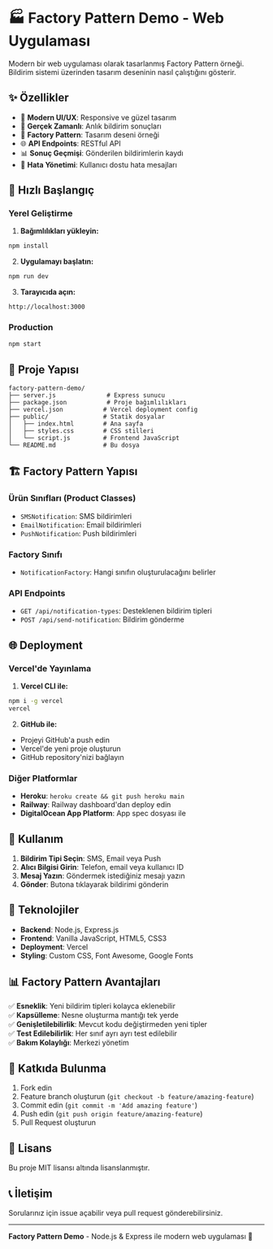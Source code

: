 # 🏭 Factory Pattern Demo - Web Uygulaması

Modern bir web uygulaması olarak tasarlanmış Factory Pattern örneği. Bildirim sistemi üzerinden tasarım deseninin nasıl çalıştığını gösterir.

## ✨ Özellikler

- 🎨 **Modern UI/UX**: Responsive ve güzel tasarım
- 📱 **Gerçek Zamanlı**: Anlık bildirim sonuçları
- 🔧 **Factory Pattern**: Tasarım deseni örneği
- 🌐 **API Endpoints**: RESTful API
- 📊 **Sonuç Geçmişi**: Gönderilen bildirimlerin kaydı
- 🎯 **Hata Yönetimi**: Kullanıcı dostu hata mesajları

## 🚀 Hızlı Başlangıç

### Yerel Geliştirme

1. **Bağımlılıkları yükleyin:**
```bash
npm install
```

2. **Uygulamayı başlatın:**
```bash
npm run dev
```

3. **Tarayıcıda açın:**
```
http://localhost:3000
```

### Production

```bash
npm start
```

## 📁 Proje Yapısı

```
factory-pattern-demo/
├── server.js              # Express sunucu
├── package.json           # Proje bağımlılıkları
├── vercel.json           # Vercel deployment config
├── public/               # Statik dosyalar
│   ├── index.html        # Ana sayfa
│   ├── styles.css        # CSS stilleri
│   └── script.js         # Frontend JavaScript
└── README.md             # Bu dosya
```

## 🏗️ Factory Pattern Yapısı

### Ürün Sınıfları (Product Classes)
- `SMSNotification`: SMS bildirimleri
- `EmailNotification`: Email bildirimleri  
- `PushNotification`: Push bildirimleri

### Factory Sınıfı
- `NotificationFactory`: Hangi sınıfın oluşturulacağını belirler

### API Endpoints
- `GET /api/notification-types`: Desteklenen bildirim tipleri
- `POST /api/send-notification`: Bildirim gönderme

## 🌐 Deployment

### Vercel'de Yayınlama

1. **Vercel CLI ile:**
```bash
npm i -g vercel
vercel
```

2. **GitHub ile:**
- Projeyi GitHub'a push edin
- Vercel'de yeni proje oluşturun
- GitHub repository'nizi bağlayın

### Diğer Platformlar

- **Heroku**: `heroku create && git push heroku main`
- **Railway**: Railway dashboard'dan deploy edin
- **DigitalOcean App Platform**: App spec dosyası ile

## 🎯 Kullanım

1. **Bildirim Tipi Seçin**: SMS, Email veya Push
2. **Alıcı Bilgisi Girin**: Telefon, email veya kullanıcı ID
3. **Mesaj Yazın**: Göndermek istediğiniz mesajı yazın
4. **Gönder**: Butona tıklayarak bildirimi gönderin

## 🔧 Teknolojiler

- **Backend**: Node.js, Express.js
- **Frontend**: Vanilla JavaScript, HTML5, CSS3
- **Deployment**: Vercel
- **Styling**: Custom CSS, Font Awesome, Google Fonts

## 📊 Factory Pattern Avantajları

✅ **Esneklik**: Yeni bildirim tipleri kolayca eklenebilir  
✅ **Kapsülleme**: Nesne oluşturma mantığı tek yerde  
✅ **Genişletilebilirlik**: Mevcut kodu değiştirmeden yeni tipler  
✅ **Test Edilebilirlik**: Her sınıf ayrı ayrı test edilebilir  
✅ **Bakım Kolaylığı**: Merkezi yönetim  

## 🤝 Katkıda Bulunma

1. Fork edin
2. Feature branch oluşturun (`git checkout -b feature/amazing-feature`)
3. Commit edin (`git commit -m 'Add amazing feature'`)
4. Push edin (`git push origin feature/amazing-feature`)
5. Pull Request oluşturun

## 📝 Lisans

Bu proje MIT lisansı altında lisanslanmıştır.

## 📞 İletişim

Sorularınız için issue açabilir veya pull request gönderebilirsiniz.

---

**Factory Pattern Demo** - Node.js & Express ile modern web uygulaması 🚀
